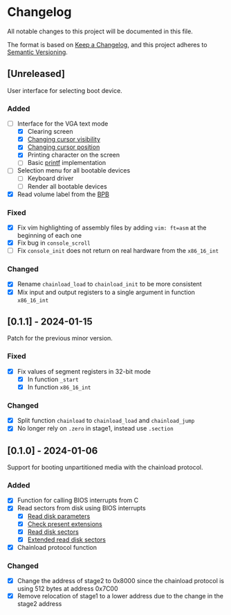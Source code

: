 # Changelog
All notable changes to this project will be documented in this file.

The format is based on [Keep a Changelog](https://keepachangelog.com/en/1.0.0/), and this project adheres to [Semantic Versioning](https://semver.org/spec/v2.0.0.html).

## [Unreleased]
User interface for selecting boot device.

### Added
- [ ] Interface for the VGA text mode
    - [X] Clearing screen
    - [X] [Changing cursor visibility](https://wiki.osdev.org/Text_Mode_Cursor#Enabling_the_Cursor_2)
    - [X] [Changing cursor position](https://wiki.osdev.org/Text_Mode_Cursor#Moving_the_Cursor_2)
    - [X] Printing character on the screen
    - [ ] Basic [printf](https://cplusplus.com/reference/cstdio/printf/) implementation
- [ ] Selection menu for all bootable devices
    - [ ] Keyboard driver
    - [ ] Render all bootable devices
- [X] Read volume label from the [BPB](https://en.wikipedia.org/wiki/BIOS_parameter_block#DOS_4.0_EBPB)

### Fixed
- [X] Fix vim highlighting of assembly files by adding `vim: ft=asm` at the beginning of each one
- [X] Fix bug in `console_scroll`
- [ ] Fix `console_init` does not return on real hardware from the `x86_16_int`

### Changed
- [X] Rename `chainload_load` to `chainload_init` to be more consistent
- [X] Mix input and output registers to a single argument in function `x86_16_int`

## [0.1.1] - 2024-01-15
Patch for the previous minor version.

### Fixed
- [X] Fix values of segment registers in 32-bit mode
    - [X] In function `_start`
    - [X] In function `x86_16_int`

### Changed
- [X] Split function `chainload` to `chainload_load` and `chainload_jump`
- [X] No longer rely on `.zero` in stage1, instead use `.section`

## [0.1.0] - 2024-01-06
Support for booting unpartitioned media with the chainload protocol.

### Added
- [X] Function for calling BIOS interrupts from C
- [X] Read sectors from disk using BIOS interrupts
    - [X] [Read disk parameters](https://stanislavs.org/helppc/int_13-8.html)
    - [X] [Check present extensions](https://en.wikipedia.org/wiki/INT_13H#INT_13h_AH=41h:_Check_Extensions_Present)
    - [X] [Read disk sectors](https://stanislavs.org/helppc/int_13-2.html)
    - [X] [Extended read disk sectors](https://en.wikipedia.org/wiki/INT_13H#INT_13h_AH=42h:_Extended_Read_Sectors_From_Drive)
- [X] Chainload protocol function

### Changed
- [X] Change the address of stage2 to 0x8000 since the chainload protocol is using 512 bytes at address 0x7C00
- [X] Remove relocation of stage1 to a lower address due to the change in the stage2 address
